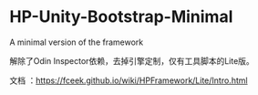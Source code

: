 # HP-Unity-Bootstrap-Minimal
A minimal version of the framework

解除了Odin Inspector依赖，去掉引擎定制，仅有工具脚本的Lite版。

文档 ：https://fceek.github.io/wiki/HPFramework/Lite/Intro.html
